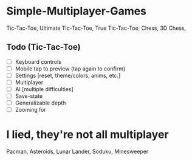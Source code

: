 # Simple-Multiplayer-Games
Tic-Tac-Toe, Ultimate Tic-Tac-Toe, True Tic-Tac-Toe, Chess, 3D Chess, 

## Todo (Tic-Tac-Toe)
- [ ] Keyboard controls  
- [ ] Mobile tap to preview (tap again to confirm)
- [ ] Settings [reset, theme/colors, anims, etc.]  
- [ ] Multiplayer  
- [ ] AI [multiple difficulties]  
- [ ] Save-state
- [ ] Generalizable depth
- [ ] Zooming for

# I lied, they're not all multiplayer
Pacman, Asteroids, Lunar Lander, Soduku, Minesweeper
